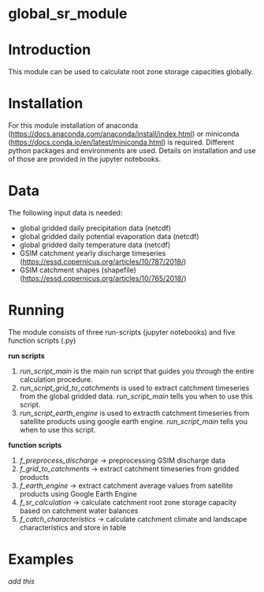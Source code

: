 # global_sr_module

# Introduction
This module can be used to calculate root zone storage capacities globally.  

# Installation
For this module installation of anaconda (https://docs.anaconda.com/anaconda/install/index.html) or miniconda (https://docs.conda.io/en/latest/miniconda.html) is required. Different python packages and environments are used. Details on installation and use of those are provided in the jupyter notebooks.

# Data
The following input data is needed:
- global gridded daily precipitation data (netcdf)
- global gridded daily potential evaporation data (netcdf)
- global gridded daily temperature data (netcdf)
- GSIM catchment yearly discharge timeseries (https://essd.copernicus.org/articles/10/787/2018/)
- GSIM catchment shapes (shapefile) (https://essd.copernicus.org/articles/10/765/2018/)

# Running
The module consists of three run-scripts (jupyter notebooks) and five function scripts (.py)

**run scripts**
1. *run_script_main* is the main run script that guides you through the entire calculation procedure.
2. *run_script_grid_to_catchments* is used to extract catchment timeseries from the global gridded data. *run_script_main* tells you when to use this script.
3. *run_script_earth_engine* is used to extracth catchment timeseries from satellite products using google earth engine. *run_script_main* tells you when to use this script.

**function scripts**
1. *f_preprocess_discharge* -> preprocessing GSIM discharge data
2. *f_grid_to_catchments* -> extract catchment timeseries from gridded products
3. *f_earth_engine* -> extract catchment average values from satellite products using Google Earth Engine
4. *f_sr_calculation* -> calculate catchment root zone storage capacity based on catchment water balances
5. *f_catch_characteristics* -> calculate catchment climate and landscape characteristics and store in table

# Examples
*add this*


